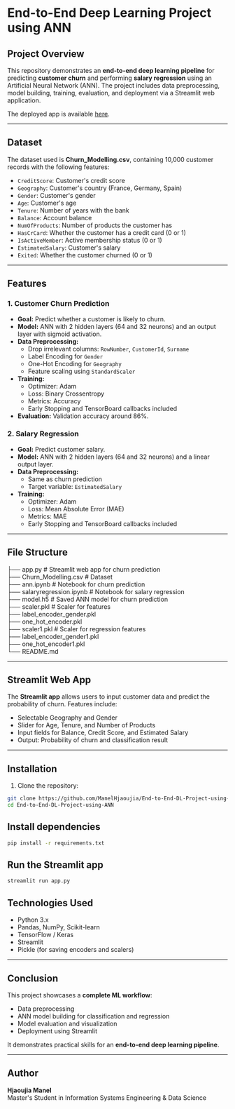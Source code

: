 # End-to-End Deep Learning Project using ANN

## Project Overview
This repository demonstrates an **end-to-end deep learning pipeline** for predicting **customer churn** and performing **salary regression** using an Artificial Neural Network (ANN). The project includes data preprocessing, model building, training, evaluation, and deployment via a Streamlit web application.

The deployed app is available [here](https://end-to-end-dl-project-using-ann-4vujetnwsbypdwaatvscdn.streamlit.app/).

---

## Dataset
The dataset used is **Churn_Modelling.csv**, containing 10,000 customer records with the following features:

- `CreditScore`: Customer's credit score  
- `Geography`: Customer's country (France, Germany, Spain)  
- `Gender`: Customer's gender  
- `Age`: Customer's age  
- `Tenure`: Number of years with the bank  
- `Balance`: Account balance  
- `NumOfProducts`: Number of products the customer has  
- `HasCrCard`: Whether the customer has a credit card (0 or 1)  
- `IsActiveMember`: Active membership status (0 or 1)  
- `EstimatedSalary`: Customer's salary  
- `Exited`: Whether the customer churned (0 or 1)

---

## Features

### 1. Customer Churn Prediction
- **Goal:** Predict whether a customer is likely to churn.  
- **Model:** ANN with 2 hidden layers (64 and 32 neurons) and an output layer with sigmoid activation.  
- **Data Preprocessing:**
  - Drop irrelevant columns: `RowNumber`, `CustomerId`, `Surname`
  - Label Encoding for `Gender`
  - One-Hot Encoding for `Geography`
  - Feature scaling using `StandardScaler`
- **Training:**
  - Optimizer: Adam  
  - Loss: Binary Crossentropy  
  - Metrics: Accuracy  
  - Early Stopping and TensorBoard callbacks included
- **Evaluation:** Validation accuracy around 86%.

### 2. Salary Regression
- **Goal:** Predict customer salary.  
- **Model:** ANN with 2 hidden layers (64 and 32 neurons) and a linear output layer.  
- **Data Preprocessing:**
  - Same as churn prediction
  - Target variable: `EstimatedSalary`
- **Training:**
  - Optimizer: Adam  
  - Loss: Mean Absolute Error (MAE)  
  - Metrics: MAE  
  - Early Stopping and TensorBoard callbacks included

---

## File Structure

├── app.py # Streamlit web app for churn prediction               
├── Churn_Modelling.csv # Dataset                    
├── ann.ipynb # Notebook for churn prediction                       
├── salaryregression.ipynb # Notebook for salary regression                     
├── model.h5 # Saved ANN model for churn prediction                    
├── scaler.pkl # Scaler for features                    
├── label_encoder_gender.pkl                      
├── one_hot_encoder.pkl                       
├── scaler1.pkl # Scaler for regression features                       
├── label_encoder_gender1.pkl                     
├── one_hot_encoder1.pkl                          
└── README.md                            



---

## Streamlit Web App

The **Streamlit app** allows users to input customer data and predict the probability of churn. Features include:

- Selectable Geography and Gender  
- Slider for Age, Tenure, and Number of Products  
- Input fields for Balance, Credit Score, and Estimated Salary  
- Output: Probability of churn and classification result  

---

## Installation

1. Clone the repository:
```bash
git clone https://github.com/ManelHjaoujia/End-to-End-DL-Project-using-ANN.git
cd End-to-End-DL-Project-using-ANN
```
## Install dependencies

```bash
pip install -r requirements.txt
```
## Run the Streamlit app

```bash
streamlit run app.py
```

## Technologies Used

- Python 3.x
- Pandas, NumPy, Scikit-learn
- TensorFlow / Keras
- Streamlit
- Pickle (for saving encoders and scalers)

---

## Conclusion

This project showcases a **complete ML workflow**:

- Data preprocessing
- ANN model building for classification and regression
- Model evaluation and visualization
- Deployment using Streamlit

It demonstrates practical skills for an **end-to-end deep learning pipeline**.

---

## Author

**Hjaoujia Manel**  
Master's Student in Information Systems Engineering & Data Science







